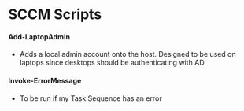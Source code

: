 # SCCM Scripts

#### Add-LaptopAdmin
* Adds a local admin account onto the host.  Designed to be used on laptops since desktops should be authenticating with AD

#### Invoke-ErrorMessage
* To be run if my Task Sequence has an error
